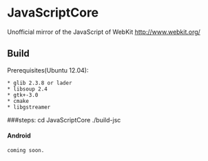 JavaScriptCore
==============

Unofficial mirror of the JavaScript of WebKit  http://www.webkit.org/

## Build

Prerequisites(Ubuntu 12.04):

    * glib 2.3.8 or lader
    * libsoup 2.4
    * gtk+-3.0
    * cmake
    * libgstreamer

###steps:
     cd JavaScriptCore
     ./build-jsc

#### Android

    coming soon.
